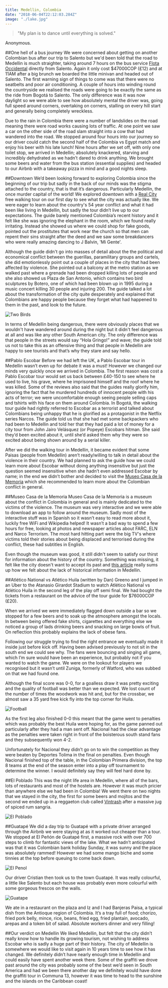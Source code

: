 ```yaml
---
title: Medellin, Colombia
date: "2018-06-04T22:12:03.284Z"
image: "./lake.jpg"
---
```


>"My plan is to dance until everything is solved."

Anonymous.

##One hell of a bus journey
We were concerned about getting on another Colombian bus after our trip to Salento but we'd been told that the road to Medellin is much straighter, taking around 7 hours on the bus service [Flota Occidental](https://www.flotaoccidental.com/en/) directly from Salento. Again it only cost $47000COP (£12) and at 11AM after a big brunch we boarded the little minivan and headed out of Salento. The first warning sign of things to come was that there were no seatbelts and poor air conditioning. A couple of hours into winding round the countryside we realised the roads were going to be exactly the same as the ride from Bogotá to Salento. The only difference was it was now daylight so we were able to see how absolutely mental the driver was, going full speed around corners, overtaking on corners, stalling on every hill start and generally being completely wreckless.

Due to the rain in Colombia there were a number of landslides on the road meaning there were road works causing lots of traffic. At one point we saw a car on the other side of the road slam straight into a cow that had wandered into the road. We stopped around four hours into our journey so our driver could catch the second half of the Colombia vs Egypt match and enjoy his beer with his late lunch! Nine hours after we set off, with only one toilet stop, we arrived in Medellin; absolutely knackered, starving and incredibly dehydrated as we hadn’t dared to drink anything. We brought some beers and water from the bus station (essential supplies) and headed to our Airbnb with a takeaway pizza in mind and a good nights sleep.

##Downtown
We’d been looking forward to exploring Colombia since the beginning of our trip but sadly in the back of our minds was the stigma attached to the country, that is that it’s dangerous. Particularly Medellin, the once murder capital of the world! We explored downtown with a [Real City](http://www.realcitytours.com/barrio-transformation-tour/) free walking tour on our first day to see what the city was actually like. We were eager to learn about the country's 54 year conflict and what it had been like living in Medellin, but sadly the tour didn’t live up to our expectations. The guide barely mentioned Colombia’s recent history and it felt like she was ignoring the elephant in the room, which we found really irritating. Instead she showed us where we could shop for fake goods, pointed out the prostitutes that work near the church so that men can repent their sins straight after the deed and we saw some breakdancers who were really amazing dancing to J Balvin, 'Mi Gente'.

Although the guide didn't go into masses of detail about the the political and economical conflict between the guerillas, paramilitary groups and cartels, she did emotionlessly point out a couple of places in the city that had been affected by violence. She pointed out a balcony at the metro station as we walked past where a grenade had been dropped killing lots of people and she also showed us Plaza de San Antonio, which contains two bird sculptures by Botero, one of which had been blown up in 1995 during a music concert killing 30 people and injuring 200. The guide talked a lot about the transformation of the city quite desperately and explained that Colombians are happy people because they forget what had happened to them in the past, and look to the future.

![Two Birds](./two-birds.jpg "Two Birds")

In terms of Medellin being dangerous, there were obviously places that we wouldn't have wandered around during the night but it didn't feel dangerous at all and was like any other South American city. The only difference was that people in the streets would say “Hola Gringo!” and wave; the guide told us not to take this as an offensive thing and that people in Medellin are happy to see tourists and that’s why they stare and say hello.

##Pablo Escobar
Before we had left the UK, a Pablo Escobar tour in Medellin wasn’t even up for debate it was a must! However we changed our minds very quickly once we arrived in Colombia. The first reason was cost a Pablo Escobar tour would set us back between £40-150 to see where he used to live, his grave, where he imprisoned himself and the roof where he was killed. Some of the reviews also said that the guides really glorify him, ignoring the fact that he murdered hundreds of innocent people with his acts of terror; we were uncomfortable enough seeing people selling caps and tshirts with his face on them around Colombia. In Bogotá, the walking tour guide had rightly referred to Escobar as a terrorist and talked about Colombians being unhappy that he is glorified as a protagonist in the Netflix series Narcos. The guide told us that she had met some backpackers who had been to Medellin and told her that they had paid a lot of money for a city tour from John Jairo Velásquez (or Popeye) Escobars hitman. She said they’d been excited about it, until she’d asked them why they were so excited about being shown around by a serial killer.

After we did the walking tour in Medellin, it became evident that some Paisas (people from Medellin) aren’t ready/willing to talk in detail about the violence in their country. We had planned to ask the guide how we could learn more about Escobar without doing anything insensitive but just the question seemed insensitive when she hadn’t even addressed Escobar by name; in the end we didn’t bother and decided to visit the [Museo Casa de la Memoria](http://medellin.travel/MedellinTravelWeb/locations/101/house-of-memory-museum?lang=en) which she recommended to learn more about the Colombian conflict in general.

##Museo Casa de la Memoria
Museo Casa de la Memoria is a museum about the conflict in Colombia in general and is mainly dedicated to the victims of the violence. The museum was very interactive and we were able to download an app to follow around the museum. Sadly most of the interactive stuff was in Spanish so it wasn’t easy to read more about it, luckily free WiFi and Wikipedia helped! It wasn’t a bad way to spend a few hours for free, looking at photos and newspaper articles about FARC, ELN and Narco Terrorism. The most hard hitting part were the big TV's where victims told their stories about being displaced and terrorised during the conflict, these had subtitles in English.

Even though the museum was good, it still didn't seem to satisfy our thirst for information about the history of the country. Something was missing, it felt like the city doesn't want to accept its past and [this article](https://colombiareports.com/medellin-needs-pablo-escobar-museum/) really sums up how we felt about the lack of historical information in Medellin.

##Atlético National vs Atlético Huila (written by Dan)
Greeno and I jumped in an Uber to the Atanasio Girardot Stadium to watch Atlético National vs Atlético Huila in the second leg of the play off semi final. We had bought the tickets from a restaurant on the advice of the tour guide for $76000COP (£20).

When we arrived we were immediately flagged down outside a bar so we stopped for a few beers and to soak up the atmosphere amongst the locals. In between being offered fake shirts, cigarettes and everything else we noticed a group of lads drinking beers and snacking on large bowls of fruit. On reflection this probably explains the lack of obese fans.

Following our struggle trying to find the right entrance we eventually made it inside just before kick off. Having been advised previously to not sit in the south end we could see why. The fans were bouncing and singing all game, which I’m sure would have been an experience, but probably not if you wanted to watch the game. We were on the lookout for players we recognised but it wasn’t until Zuniga, formerly of Watford, who was subbed on that we had found one.

Although the final score was 0-0, for a goalless draw it was pretty exciting and the quality of football was better than we expected. We lost count of the number of times the woodwork was hit and, but for the crossbar, we almost saw a 35 yard free kick fly into the top corner for Huila.

![Football](./football.jpg "Football")

As the first leg also finished 0-0 this meant that the game went to penalties which was probably the best Huila were hoping for, as the game panned out particularly after they had a man sent off. Nacional had the clear advantage as the penalties were taken right in front of the boisterous south stand fans and they subsequently won 4-2.

Unfortunately for Nacional they didn’t go on to win the competition as they were beaten by Deportes Tolima in the final on penalties. Even though Nacional finished top of the table, in the Colombian Primera division, the top 8 teams at the end of the season enter into a play off tournament to determine the winner. I would definitely say they will feel hard done by.

##El Poblado
This was the night life area in Medellin, where all of the bars, lots of restaurants and most of the hostels are. However it was much pricier than anywhere else we had been in Colombia! We went there on two nights that we stayed in the city, the first for some beers and mojitos and the second we ended up in a reggaeton club called [Vintrash](https://vintrash.co/) after a massive jug of spiced rum sangria.

![El Poblado](./el-poblado.jpg "El Poblado")

##Guatapé
We did a day trip to Guatapé with a private driver arranged through the Airbnb we were staying at as it worked out cheaper than a tour. We stopped at El Peñón de Guatapé first, a massive rock with over 700 steps to climb for fantastic views of the lake. What we hadn’t anticipated was that it was Colombian bank holiday Sunday, it was sunny  and the place was absolutely rammed! However we had some mango biche and some tinnies at the top before queuing to come back down.

![El Penol](./el-penol.jpg "El Penol")

Our driver Cristian then took us to the town Guatapé. It was really colourful, a little like Salento but each house was probably even more colourful with some gorgeous frescos on the walls.

![Guatape](./guatape.jpg "Guatape")

We ate in a restaurant on the plaza and Iz and I had Banjeras Paisa, a typical dish from the Antioque region of Colombia. It’s a tray full of food; chorizo, fried pork belly, mince, rice, beans, fried egg, fried plantain, avocado, arepas and a token bit of salad. Absolute workers dinner and very filling!

##Our verdict on Medellin
We liked Medellin, but felt that the city didn't really know how to handle its growing tourism, not wishing to address Escobar who is sadly a huge part of their history. The city of Medellin is somewhere we would like to visit again in 10 years time to see how it has changed. We definitely didn’t have nearly enough time in Medellin and could easily have spent another week there. Some of the graffiti we drove past around the city was probably some of the best we’d seen in South America and had we been there another day we definitely would have done the graffiti tour in Communa 13, however it was time to head to the sunshine and the islands on the Caribbean coast!